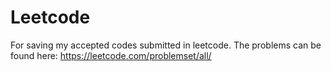 # Leetcode
For saving my accepted codes submitted in leetcode. 
The problems can be found here:
https://leetcode.com/problemset/all/
